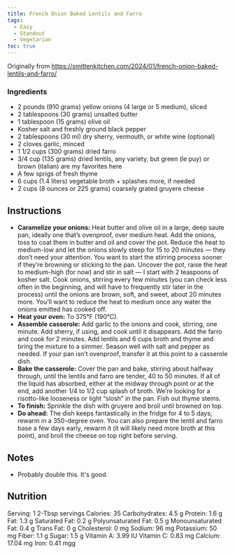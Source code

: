 ```yaml
---
title: French Onion Baked Lentils and Farro
tags:
  - Easy
  - Standout
  - Vegetarian
toc: true
---
```

Originally from https://smittenkitchen.com/2024/01/french-onion-baked-lentils-and-farro/
### Ingredients

- 2 pounds (910 grams) yellow onions (4 large or 5 medium), sliced
- 2 tablespoons (30 grams) unsalted butter
- 1 tablespoon (15 grams) olive oil
- Kosher salt and freshly ground black pepper
- 2 tablespoons (30 ml) dry sherry, vermouth, or white wine (optional)
- 2 cloves garlic, minced
- 1 1/2 cups (300 grams) dried farro
- 3/4 cup (135 grams) dried lentils, any variety, but green (le puy) or brown (italian) are my favorites here
- A few sprigs of fresh thyme
- 6 cups (1.4 liters) vegetable broth + splashes more, if needed
- 2 cups (8 ounces or 225 grams) coarsely grated gruyere cheese
## Instructions

- **Caramelize your onions:** Heat butter and olive oil in a large, deep saute pan, ideally one that’s ovenproof, over medium heat. Add the onions, toss to coat them in butter and oil and cover the pot. Reduce the heat to medium-low and let the onions slowly steep for 15 to 20 minutes — they don’t need your attention. You want to start the stirring process sooner if they’re browning or sticking to the pan. Uncover the pot, raise the heat to medium-high (for now) and stir in salt — I start with 2 teaspoons of kosher salt. Cook onions, stirring every few minutes (you can check less often in the beginning, and will have to frequently stir later in the process) until the onions are brown, soft, and sweet, about 20 minutes more. You’ll want to reduce the heat to medium once any water the onions emitted has cooked off.
- **Heat your oven:** To 375°F (190°C).
- **Assemble casserole:** Add garlic to the onions and cook, stirring, one minute. Add sherry, if using, and cook until it disappears. Add the farro and cook for 2 minutes. Add lentils and 6 cups broth and thyme and bring the mixture to a simmer. Season well with salt and pepper as needed. If your pan isn’t ovenproof, transfer it at this point to a casserole dish.
- **Bake the casserole:** Cover the pan and bake, stirring about halfway through, until the lentils and farro are tender, 40 to 50 minutes. If all of the liquid has absorbed, either at the midway through point or at the end, add another 1/4 to 1/2 cup splash of broth. We’re looking for a risotto-like looseness or light “slosh” in the pan. Fish out thyme stems.
- **To finish:** Sprinkle the dish with gruyere and broil until browned on top.
- **Do ahead:** The dish keeps fantastically in the fridge for 4 to 5 days; rewarm in a 350-degree oven. You can also prepare the lentil and farro base a few days early, rewarm it (it will likely need more broth at this point), and broil the cheese on top right before serving.

## Notes
- Probably double this. It's good.
## Nutrition

Serving: 1 2-Tbsp servings Calories: 35 Carbohydrates: 4.5 g Protein: 1.6 g Fat: 1.3 g Saturated Fat: 0.2 g Polyunsaturated Fat: 0.5 g Monounsaturated Fat: 0.4 g Trans Fat: 0 g Cholesterol: 0 mg Sodium: 96 mg Potassium: 50 mg Fiber: 1.1 g Sugar: 1.5 g Vitamin A: 3.99 IU Vitamin C: 0.83 mg Calcium: 17.04 mg Iron: 0.41 mgg